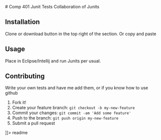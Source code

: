 <snippet>
  <content>
# Comp 401 Junit Tests
Collaboration of Junits

## Installation
Clone or download button in the top right of the section. Or copy and paste

## Usage
Place in Eclipse/Intellij and run Junits per usual.

## Contributing
Write your own tests and have me add them, or if you know how to use github

1. Fork it!
2. Create your feature branch: `git checkout -b my-new-feature`
3. Commit your changes: `git commit -am 'Add some feature'`
4. Push to the branch: `git push origin my-new-feature`
5. Submit a pull request

]]></content>
  <tabTrigger>readme</tabTrigger>
</snippet>
